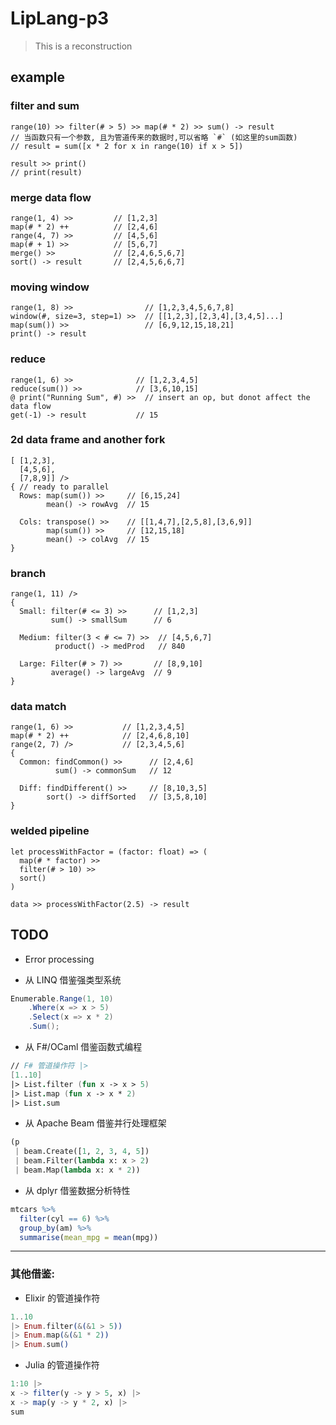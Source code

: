# LipLang-p3
> This is a reconstruction

## example
### filter and sum
```
range(10) >> filter(# > 5) >> map(# * 2) >> sum() -> result
// 当函数只有一个参数, 且为管道传来的数据时,可以省略 `#` (如这里的sum函数)
// result = sum([x * 2 for x in range(10) if x > 5])

result >> print()
// print(result)
```

### merge data flow
```
range(1, 4) >>         // [1,2,3]
map(# * 2) ++          // [2,4,6]
range(4, 7) >>         // [4,5,6]
map(# + 1) >>          // [5,6,7]
merge() >>             // [2,4,6,5,6,7]
sort() -> result       // [2,4,5,6,6,7]
```

### moving window
```
range(1, 8) >>                // [1,2,3,4,5,6,7,8]
window(#, size=3, step=1) >>  // [[1,2,3],[2,3,4],[3,4,5]...]
map(sum()) >>                 // [6,9,12,15,18,21]
print() -> result
```

### reduce
```
range(1, 6) >>              // [1,2,3,4,5]
reduce(sum()) >>            // [3,6,10,15]
@ print("Running Sum", #) >>  // insert an op, but donot affect the data flow
get(-1) -> result           // 15
```

### 2d data frame and another fork
```pipeflow
[ [1,2,3],
  [4,5,6],
  [7,8,9]] />
{ // ready to parallel
  Rows: map(sum()) >>     // [6,15,24]
        mean() -> rowAvg  // 15
        
  Cols: transpose() >>    // [[1,4,7],[2,5,8],[3,6,9]]
        map(sum()) >>     // [12,15,18]
        mean() -> colAvg  // 15
}
```

### branch
```
range(1, 11) />
{
  Small: filter(# <= 3) >>      // [1,2,3]
         sum() -> smallSum      // 6
         
  Medium: filter(3 < # <= 7) >>  // [4,5,6,7]
          product() -> medProd   // 840
          
  Large: Filter(# > 7) >>       // [8,9,10]
         average() -> largeAvg  // 9
}
```

### data match
```
range(1, 6) >>           // [1,2,3,4,5]
map(# * 2) ++            // [2,4,6,8,10]
range(2, 7) />           // [2,3,4,5,6]
{
  Common: findCommon() >>      // [2,4,6]
          sum() -> commonSum   // 12
          
  Diff: findDifferent() >>     // [8,10,3,5]
        sort() -> diffSorted   // [3,5,8,10]
}
```

### welded pipeline
```
let processWithFactor = (factor: float) => (
  map(# * factor) >>
  filter(# > 10) >>
  sort()
)

data >> processWithFactor(2.5) -> result
```

## TODO

- Error processing

- 从 LINQ 借鉴强类型系统
```csharp
Enumerable.Range(1, 10)
    .Where(x => x > 5)
    .Select(x => x * 2)
    .Sum();
```

- 从 F#/OCaml 借鉴函数式编程
```fsharp
// F# 管道操作符 |>
[1..10]
|> List.filter (fun x -> x > 5)
|> List.map (fun x -> x * 2)
|> List.sum
```

- 从 Apache Beam 借鉴并行处理框架
```python
(p
 | beam.Create([1, 2, 3, 4, 5])
 | beam.Filter(lambda x: x > 2)
 | beam.Map(lambda x: x * 2))
```

- 从 dplyr 借鉴数据分析特性
```r
mtcars %>%
  filter(cyl == 6) %>%
  group_by(am) %>%
  summarise(mean_mpg = mean(mpg))
```

---

### 其他借鉴:
- Elixir 的管道操作符
```elixir
1..10
|> Enum.filter(&(&1 > 5))
|> Enum.map(&(&1 * 2))
|> Enum.sum()
```

- Julia 的管道操作符
```julia
1:10 |>
x -> filter(y -> y > 5, x) |>
x -> map(y -> y * 2, x) |>
sum
```

